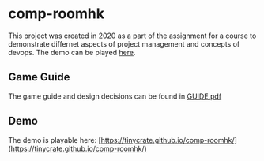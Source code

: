 # comp-roomhk
This project was created in 2020 as a part of the assignment for a course to demonstrate differnet aspects of project management and concepts of devops. 
The demo can be played [here](https://tinycrate.github.io/comp-roomhk/).

## Game Guide
The game guide and design decisions can be found in [GUIDE.pdf](GUIDE.pdf)

## Demo
The demo is playable here: [https://tinycrate.github.io/comp-roomhk/](https://tinycrate.github.io/comp-roomhk/)